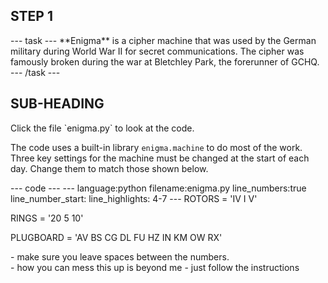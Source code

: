 <h2 class="c-project-heading--task">STEP 1</h2>
--- task ---
**Enigma** is a cipher machine that was used by the German military during World War II for secret communications. The cipher was famously broken during the war at Bletchley Park, the forerunner of GCHQ.
--- /task ---
<h2 class="c-project-heading--explain">SUB-HEADING</h2>
Click the file `enigma.py` to look at the code. 

The code uses a built-in library `enigma.machine` to do most of the work. 
Three key settings for the machine must be changed at the start of each day. 
Change them to match those shown below. 


<div class="c-project-code">
--- code ---
---
language:python
filename:enigma.py
line_numbers:true
line_number_start:
line_highlights: 4-7
---
ROTORS = 'IV I V'

RINGS = '20 5 10'

PLUGBOARD = 'AV BS CG DL FU HZ IN KM OW RX'

</div>

<div class="c-project-callout c-project-callout--tip">
- make sure you leave spaces between the numbers.
</div>

<div class="c-project-callout c-project-callout--debug">
- how you can mess this up is beyond me
- just follow the instructions
</div>